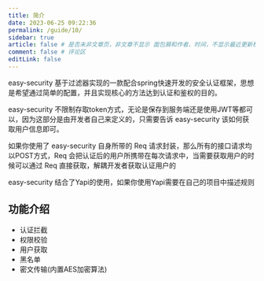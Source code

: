 ```yaml
---
title: 简介
date: 2023-06-25 09:22:36
permalink: /guide/10/
sidebar: true
article: false # 是否未非文章页，非文章不显示 面包屑和作者、时间，不显示最近更新栏，不会参与到最近更新文章的数据计算中
comment: false # 评论区
editLink: false
---
```



easy-security 基于过滤器实现的一款配合spring快速开发的安全认证框架，思想是希望通过简单的配置，并且实现核心的方法达到认证和鉴权的目的。

easy-security 不限制存取token方式，无论是保存到服务端还是使用JWT等都可以，因为这部分是由开发者自己来定义的，只需要告诉 easy-security 该如何获取用户信息即可。

如果你使用了 easy-security 自身所带的 Req 请求封装，那么所有的接口请求均以POST方式，Req 会把认证后的用户所携带在每次请求中，当需要获取用户的时候可以通过 Req 直接获取，解耦开发者获取认证用户的

easy-security 结合了Yapi的使用，如果你使用Yapi需要在自己的项目中描述规则

## 功能介绍

* 认证拦截
* 权限校验
* 用户获取
* 黑名单
* 密文传输(内置AES加密算法)
